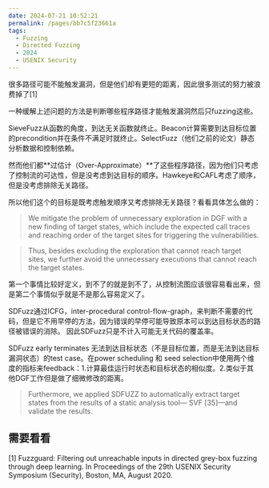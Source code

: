 ```yaml
---
date: 2024-07-21 10:52:21
permalink: /pages/bb7c5f23661a
tags: 
  - Fuzzing
  - Directed Fuzzing
  - 2024
  - USENIX Security
---
```


很多路径可能不能触发漏洞，但是他们却有更短的距离，因此很多测试的努力被浪费掉了[1]

一种缓解上述问题的方法是判断哪些程序路径才能触发漏洞然后只fuzzing这些。

SieveFuzz从函数的角度，到达无关函数就终止。Beacon计算需要到达目标位置的precondition并在条件不满足时就终止。SelectFuzz（他们之前的论文）静态分析数据和控制依赖。

然而他们都**过估计（Over-Approximate）**了这些程序路径，因为他们只考虑了控制流的可达性，但是没考虑到达目标的顺序。Hawkeye和CAFL考虑了顺序，但是没考虑排除无关路径。

所以他们这个的目标是既考虑触发顺序又考虑排除无关路径？看看具体怎么做的：

> We mitigate the problem of unnecessary exploration in DGF with a new finding of target states, which include the expected call traces and reaching order of the target sites for triggering the vulnerabilities. 

> Thus, besides excluding the exploration that cannot reach target sites, we further avoid the unnecessary executions that cannot reach the target states.

第一个事情比较好定义，到不了的就是到不了，从控制流图应该很容易看出来，但是第二个事情似乎就是不是那么容易定义了。

SDFuzz通过ICFG，inter-procedural control-flow-graph，来判断不需要的代码，但是它不用早停的方法，因为错误的早停可能导致原本可以到达目标状态的路径被错误的消除。
因此SDFuzz只是不计入可能无关代码的覆盖率。

SDFuzz early terminates 无法到达目标状态（不是目标位置，而是无法到达目标漏洞状态）的test case。在power scheduling 和 seed selection中使用两个维度的指标来feedback：1.计算最佳运行时状态和目标状态的相似度。2.类似于其他DGF工作但是做了细微修改的距离。

> Furthermore, we applied SDFUZZ to automatically extract target states from the results of a static analysis tool— SVF [35]—and validate the results.



## 需要看看

[1] Fuzzguard: Filtering out unreachable inputs in directed grey-box fuzzing through deep learning. In Proceedings of the 29th USENIX Security Symposium (Security), Boston, MA, August 2020.
